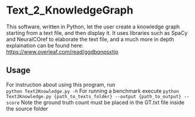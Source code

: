 # Text_2_KnowledgeGraph

This software, written in Python, let the user create a 
knowledge graph starting from a text file, and then display it.
It uses libraries such as SpaCy and NeuralCOref to elaborate the text file, 
and a much more in depth explaination can be found here:
https://www.overleaf.com/read/ggdbqnpsxtjp

## Usage
For instruction about using this program, run  
```python Text2Knowledge.py -h```
For running a benchmark execute
```python Text2Knowledge.py {path_to_texts_folder} --output {path_to_output} --score```
Note the ground truth count must be placed in the GT.txt file inside the source folder
